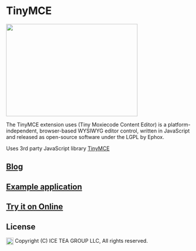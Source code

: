 TinyMCE
====

<img src="https://raw.githubusercontent.com/iceteagroup/wisej-extensions/master/Support/Images/TinyMCE.png" width="358" height="252">

The TinyMCE extension uses (Tiny Moxiecode Content Editor) is a platform-independent, browser-based WYSIWYG editor control, written in JavaScript and released as open-source software under the LGPL by Ephox.

Uses 3rd party JavaScript library [TinyMCE](https://www.tiny.cloud)

## [Blog](https://wisej.com/blog/editors-choice/)

## [Example application](https://github.com/iceteagroup/wisej-examples/tree/master/EditorsChoice)

## [Try it on Online](http://demo.wisej.com/EditorsChoice)

License
-------
<img src="http://iceteagroup.com/wp-content/uploads/2017/01/Square-64x64-trasp.png" height="20" align="top"> Copyright (C) ICE TEA GROUP LLC, All rights reserved.

